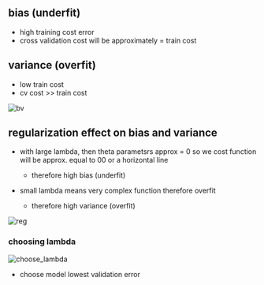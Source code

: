 ## bias (underfit)
- high training cost error
- cross validation cost will be approximately = train cost


## variance (overfit)
- low train cost
- cv cost >> train cost


![bv](https://i.gyazo.com/d1a42514aa8fbc5fa421922e2a07f064.png)

## regularization effect on bias and variance

- with large lambda, then theta parametsrs approx = 0 so we cost function will be approx. equal to 00 or a horizontal line
  - therefore high bias (underfit)
  
- small lambda means very complex function therefore overfit
  - therefore high variance (overfit)

![reg](https://i.gyazo.com/0fa2f772c280cead3c3f1333e5264e13.png)

### choosing lambda

![choose_lambda](https://i.gyazo.com/3faf9aaad3a6ea9ae26a7fd8a1fa8881.png)
  - choose model lowest validation error

